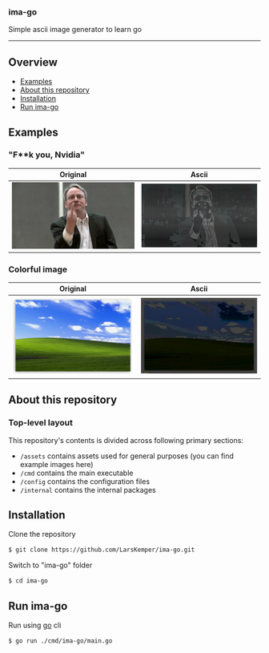 <h3>ima-go</h3>
<p>Simple ascii image generator to learn go</p>

---

## Overview

- [Examples](https://github.com/LarsKemper/ima-go#examples)
- [About this repository](https://github.com/LarsKemper/ima-go#about-this-repository)
- [Installation](https://github.com/LarsKemper/ima-go#installation)
- [Run ima-go](https://github.com/LarsKemper/ima-go#run-project)

## Examples

### "F**k you, Nvidia"

|                     Original                     |                          Ascii                           |
|:------------------------------------------------:|:--------------------------------------------------------:|
| ![original](/assets/examples/linus.png?raw=true) |   ![ascii](/assets/results/result-linus.png?raw=true)    |

### Colorful image

|                      Original                      |                         Ascii                         |
|:--------------------------------------------------:|:-----------------------------------------------------:|
| ![original](/assets/examples/windows.png?raw=true) | ![ascii](/assets/results/result-windows.png?raw=true) |

## About this repository

### Top-level layout

This repository's contents is divided across following primary sections:

- `/assets` contains assets used for general purposes (you can find example images here)
- `/cmd` contains the main executable
- `/config` contains the configuration files
- `/internal` contains the internal packages

## Installation

Clone the repository

```sh
$ git clone https://github.com/LarsKemper/ima-go.git
```

Switch to "ima-go" folder

```sh
$ cd ima-go
```

## Run ima-go

Run using [go](https://go.dev/) cli

```sh
$ go run ./cmd/ima-go/main.go
```